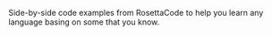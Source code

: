 Side-by-side code examples from RosettaCode to help you learn any language basing on some that you know.
